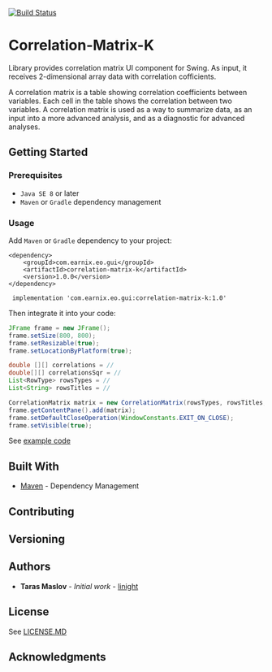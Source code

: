 [![Build Status](https://travis-ci.org/Earnix/correlation-matrix-k.svg?branch=master)](https://travis-ci.org/Earnix/correlation-matrix-k)
# Correlation-Matrix-K

Library provides correlation matrix UI component for Swing. As input, it receives 2-dimensional array data with correlation cofficients.

A correlation matrix is a table showing correlation coefficients between variables. Each cell in the table shows the correlation between two variables. A correlation matrix is used as a way to summarize data, as an input into a more advanced analysis, and as a diagnostic for advanced analyses.

## Getting Started

### Prerequisites
* `Java SE 8` or later
* `Maven` or `Gradle` dependency management

### Usage
Add `Maven` or `Gradle` dependency to your project:
```
<dependency>
	<groupId>com.earnix.eo.gui</groupId>
	<artifactId>correlation-matrix-k</artifactId>
	<version>1.0.0</version>
</dependency>
```
``` implementation 'com.earnix.eo.gui:correlation-matrix-k:1.0'```

Then integrate it into your code:

```java
JFrame frame = new JFrame();
frame.setSize(800, 800);
frame.setResizable(true);
frame.setLocationByPlatform(true);

double [][] correlations = //
double[][] correlationsSqr = //
List<RowType> rowsTypes = //
List<String> rowsTitles = //

CorrelationMatrix matrix = new CorrelationMatrix(rowsTypes, rowsTitles, correlations, correlationsSqr);
frame.getContentPane().add(matrix);
frame.setDefaultCloseOperation(WindowConstants.EXIT_ON_CLOSE);
frame.setVisible(true);
```


See [example code](/src/main/java/com/earnix/eo/gui/correlation/Example.java)


## Built With

* [Maven](https://maven.apache.org/) - Dependency Management

## Contributing

## Versioning

## Authors

* **Taras Maslov** - *Initial work* - [linight](https://github.com/linight)

## License

See [LICENSE.MD](/LICENSE.md)

## Acknowledgments


